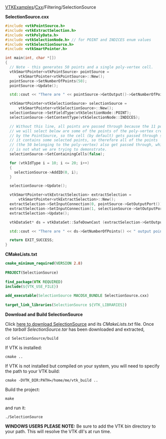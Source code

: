 [VTKExamples](Home)/[Cxx](Cxx)/Filtering/SelectionSource

**SelectionSource.cxx**
```c++
#include <vtkPointSource.h>
#include <vtkExtractSelection.h>
#include <vtkPolyData.h>
#include <vtkSelectionNode.h> // for POINT and INDICES enum values
#include <vtkSelectionSource.h>
#include <vtkSmartPointer.h>

int main(int, char *[])
{
  // Note - this generates 50 points and a single poly-vertex cell.
  vtkSmartPointer<vtkPointSource> pointSource =
      vtkSmartPointer<vtkPointSource>::New();
  pointSource->SetNumberOfPoints(50);
  pointSource->Update();

  std::cout << "There are " << pointSource->GetOutput()->GetNumberOfPoints() << " input points." << std::endl;

  vtkSmartPointer<vtkSelectionSource> selectionSource =
      vtkSmartPointer<vtkSelectionSource>::New();
  selectionSource->SetFieldType(vtkSelectionNode::POINT);
  selectionSource->SetContentType(vtkSelectionNode::INDICES);

  // Without this line, all points are passed through because the 11 points
  // we will select below are some of the points of the poly-vertex created
  // by the PointSource, so the cell (by default) gets passed through since
  // it contains some selected points, so therefore all of the points
  // (the 50 belonging to the poly-vertex) also get passed through, which
  // is not what we are trying to demonstrate.
  selectionSource->SetContainingCells(false);

  for (vtkIdType i = 10; i <= 20; i++)
  {
    selectionSource->AddID(0, i);
  }

  selectionSource->Update();

  vtkSmartPointer<vtkExtractSelection> extractSelection =
      vtkSmartPointer<vtkExtractSelection>::New();
  extractSelection->SetInputConnection(0, pointSource->GetOutputPort());
  extractSelection->SetInputConnection(1, selectionSource->GetOutputPort());
  extractSelection->Update();

  vtkDataSet* ds = vtkDataSet::SafeDownCast (extractSelection->GetOutput());

  std::cout << "There are " << ds->GetNumberOfPoints() << " output points." << std::endl;

  return EXIT_SUCCESS;
}
```
**CMakeLists.txt**
```cmake
cmake_minimum_required(VERSION 2.8)
 
PROJECT(SelectionSource)
 
find_package(VTK REQUIRED)
include(${VTK_USE_FILE})
 
add_executable(SelectionSource MACOSX_BUNDLE SelectionSource.cxx)
 
target_link_libraries(SelectionSource ${VTK_LIBRARIES})
```

**Download and Build SelectionSource**

Click [here to download SelectionSource](https://github.com/lorensen/VTKWikiExamplesTarballs/raw/master/SelectionSource.tar) and its *CMakeLists.txt* file.
Once the *tarball SelectionSource.tar* has been downloaded and extracted,
```
cd SelectionSource/build 
```
If VTK is installed:
```
cmake ..
```
If VTK is not installed but compiled on your system, you will need to specify the path to your VTK build:
```
cmake -DVTK_DIR:PATH=/home/me/vtk_build ..
```
Build the project:
```
make
```
and run it:
```
./SelectionSource
```
**WINDOWS USERS PLEASE NOTE:** Be sure to add the VTK bin directory to your path. This will resolve the VTK dll's at run time.

